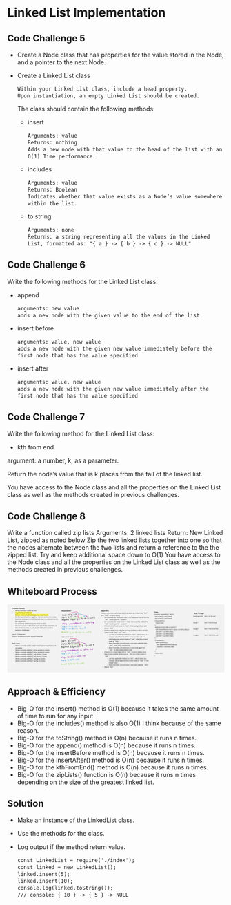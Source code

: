 # Linked List Implementation

## Code Challenge 5

- Create a Node class that has properties for the value stored in the Node, and a pointer to the next Node.

- Create a Linked List class

      Within your Linked List class, include a head property.
      Upon instantiation, an empty Linked List should be created.

    The class should contain the following methods:

  - insert

        Arguments: value
        Returns: nothing
        Adds a new node with that value to the head of the list with an O(1) Time performance.

  - includes

        Arguments: value
        Returns: Boolean
        Indicates whether that value exists as a Node’s value somewhere within the list.

  - to string

        Arguments: none
        Returns: a string representing all the values in the Linked List, formatted as: "{ a } -> { b } -> { c } -> NULL"

## Code Challenge 6

Write the following methods for the Linked List class:

- append

      arguments: new value
      adds a new node with the given value to the end of the list

- insert before

      arguments: value, new value
      adds a new node with the given new value immediately before the first node that has the value specified

- insert after

      arguments: value, new value
      adds a new node with the given new value immediately after the first node that has the value specified

## Code Challenge 7

Write the following method for the Linked List class:

- kth from end

argument: a number, k, as a parameter.

Return the node’s value that is k places from the tail of the linked list.

You have access to the Node class and all the properties on the Linked List class as well as the methods created in previous challenges.

## Code Challenge 8

Write a function called zip lists
Arguments: 2 linked lists
Return: New Linked List, zipped as noted below
Zip the two linked lists together into one so that the nodes alternate between the two lists and return a reference to the the zipped list.
Try and keep additional space down to O(1)
You have access to the Node class and all the properties on the Linked List class as well as the methods created in previous challenges.

## Whiteboard Process

![Whiteboard](code-challenge-8.jpeg)

## Approach & Efficiency

- Big-O for the insert() method is O(1) because it takes the same amount of time to run for any input.
- Big-O for the includes() method is also O(1) I think because of the same reason.
- Big-O for the toString() method is O(n) because it runs n times.
- Big-O for the append() method is O(n) because it runs n times.
- Big-O for the insertBefore method is O(n) because it runs n times.
- Big-O for the insertAfter() method is O(n) because it runs n times.
- Big-O for the kthFromEnd() method is O(n) because it runs n times.
- Big-O for the zipLists() function is O(n) because it runs n times depending on the size of the greatest linked list.

## Solution

- Make an instance of the LinkedList class.
- Use the methods for the class.
- Log output if the method return value.

      const LinkedList = require('./index');
      const linked = new LinkedList();
      linked.insert(5);
      linked.insert(10);
      console.log(linked.toString());
      /// console: { 10 } -> { 5 } -> NULL
